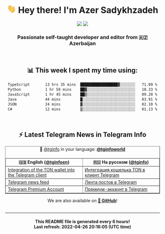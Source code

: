 <div align="center">
	<div>
		<h1>
      <img src="./assets/hi.gif" width="30px"> Hey there! I'm Azer Sadykhzadeh
    </h1>
    <img height="18" src="https://komarev.com/ghpvc/?username=sadykhzadeh&label=Views&color=2081c1&style=flat-square" />
		<a href="https://wakatime.com/@Azer"> <img height="18" src="https://wakatime.com/badge/user/f80ae27a-c328-426f-a381-bc84136e2dd6.svg" /> </a>
    <h3>
      Passionate self-taught developer and editor from 🇦🇿 Azerbaijan
    </h3>
  </div>
  <br>

<h2>📊 This week I spent my time using:</h2>

<!--START_SECTION:waka-->

```text
TypeScript       13 hrs 35 mins  █████████████████▓░░░░░░░   71.09 %
Python           1 hr 58 mins    ██▓░░░░░░░░░░░░░░░░░░░░░░   10.33 %
JavaScript       1 hr 45 mins    ██▒░░░░░░░░░░░░░░░░░░░░░░   09.20 %
Java             44 mins         █░░░░░░░░░░░░░░░░░░░░░░░░   03.91 %
JSON             24 mins         ▓░░░░░░░░░░░░░░░░░░░░░░░░   02.10 %
C#               12 mins         ▒░░░░░░░░░░░░░░░░░░░░░░░░   01.13 %
```

<!--END_SECTION:waka-->

<br>

<h2>⚡️ Latest Telegram News in Telegram Info</h2>
  <table border>
		<tr>
			<th width="50%">🇬🇧 English (<a href="https://t.me/tginfoen">@tginfoen</a>)</th>
			<th>🇷🇺 На русском (<a href="https://t.me/tginfo">@tginfo</a>)</th>
		</tr>
		<caption>🚩 <a href="https://t.me/tginfo">@tginfo</a> in your language: <a href="https://t.me/tginfoworld"><b>@tginfoworld</b></a><caption/>
  <tr><td><a href="https://t.me/tginfoen/1388">Integration of the TON wallet into the Telegram client</a></td>
    <td><a href="https://t.me/tginfo/3308">Интеграция кошелька TON в клиент Telegram </a></td></tr><tr><td><a href="https://t.me/tginfoen/1387">Telegram news feed </a></td>
    <td><a href="https://t.me/tginfo/3307">Лента постов в Telegram </a></td></tr><tr><td><a href="https://t.me/tginfoen/1386">Telegram Premium Account</a></td>
    <td><a href="https://t.me/tginfo/3306">Премиум-аккаунт в Telegram</a></td></tr>
</table>
We are also available on <a href="https://github.com/tginfo"><b>🐙 GitHub</b></a>!
</div>

<br>
<hr>
<h4 align="center">This README file is generated <b>every 6 hours</b>!</br>Last refresh: <b>2022-04-26 20:16:05 (UTC time)</b></h4>
